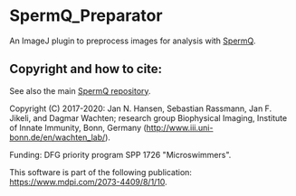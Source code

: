 # SpermQ_Preparator
An ImageJ plugin to preprocess images for analysis with [SpermQ](https://github.com/hansenjn/SpermQ). 

## Copyright and how to cite:
See also the main [SpermQ repository](https://github.com/hansenjn/SpermQ).

Copyright (C) 2017-2020: Jan N. Hansen, Sebastian Rassmann, Jan F. Jikeli, and Dagmar Wachten; research group Biophysical Imaging, Institute of Innate Immunity, Bonn, Germany (http://www.iii.uni-bonn.de/en/wachten_lab/).

Funding: DFG priority program SPP 1726 "Microswimmers".

This software is part of the following publication: https://www.mdpi.com/2073-4409/8/1/10.
